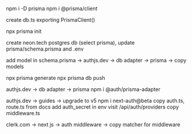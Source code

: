 npm i -D prisma
npm i @prisma/client

create db.ts exporting PrismaClient()

npx prisma init

create neon.tech postgres db (select prisma), update prisma/schema.prisma and .env

add model in schema.prisma
-> authjs.dev -> db adapter -> prisma
-> copy models

npx prisma generate
npx prisma db push

authjs.dev -> db adapter -> prisma
npm i @auth/prisma-adapter

authjs.dev -> guides -> upgrade to v5
npm i next-auth@beta
copy auth.ts, route.ts from docs
add auth_secret in env
visit /api/auth/providers
copy middleware.ts

clerk.com -> next js -> auth middleware -> copy matcher for middleware
